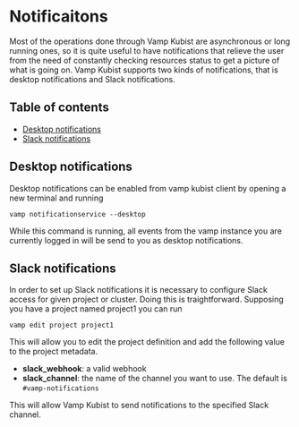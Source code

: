 # Notificaitons

Most of the operations done through Vamp Kubist are asynchronous or long running ones, so it is quite useful to have notifications that relieve the user from the need of constantly checking resources status to get a picture of what is going on.
Vamp Kubist supports two kinds of notifications, that is desktop notifications and Slack notifications.

## Table of contents

* [Desktop notifications](#desktop-notifications)
* [Slack notifications](#slack-notifications)

## Desktop notifications

Desktop notifications can be enabled from vamp kubist client by opening a new terminal and running 

```shell
vamp notificationservice --desktop
```

While this command is running, all events from the vamp instance you are currently logged in will be send to you as desktop notifications.

## Slack notifications

In order to set up Slack notifications it is necessary to configure Slack access for given project or cluster.
Doing this is traightforward.
Supposing you have a project named project1 you can run

```shell
vamp edit project project1
```

This will allow you to edit the project definition and add the following value to the project metadata.

- **slack_webhook**: a valid webhook
- **slack_channel**: the name of the channel you want to use. The default is `#vamp-notifications`

This will allow Vamp Kubist to send notifications to the specified Slack channel.
